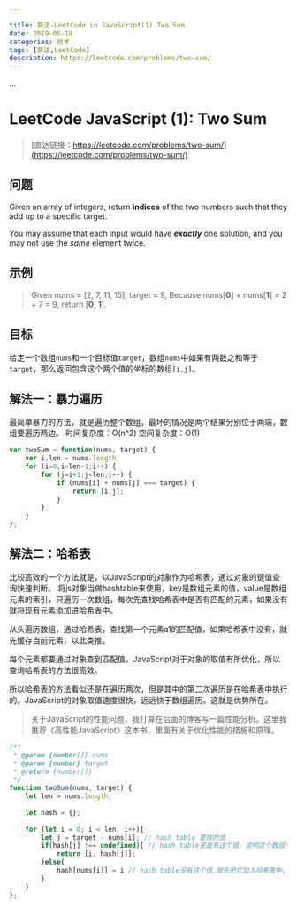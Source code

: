 ```yaml
---

title: 算法-LeetCode in JavaScript(1) Two Sum
date: 2019-05-19
categories: 技术
tags: [算法,LeetCode]
description: https://leetcode.com/problems/two-sum/
---
```



...

<!--more-->

# LeetCode JavaScript (1): Two Sum


> [直达链接：https://leetcode.com/problems/two-sum/](https://leetcode.com/problems/two-sum/)

## 问题
Given an array of integers, return  **indices**  of the two numbers such that they add up to a specific target.

You may assume that each input would have  **_exactly_**  one solution, and you may not use the  _same_  element twice.
## 示例

> Given nums = [2, 7, 11, 15], target = 9,
> Because nums[**0**] + nums[**1**] = 2 + 7 = 9,
> return [**0**, **1**].


## 目标
给定一个数组`nums`和一个目标值`target`，数组`nums`中如果有两数之和等于`target`，那么返回包含这个两个值的坐标的数组`[i,j]`。

## 解法一：暴力遍历

最简单暴力的方法，就是遍历整个数组，最坏的情况是两个结果分别位于两端，数组要遍历两边。
时间复杂度：O(n^2)
空间复杂度：O(1)

```js
var twoSum = function(nums, target) {
    var i,len = nums.length;
    for (i=0;i<len-1;i++) {
        for (j=i+1;j<len;j++) {
            if (nums[i] + nums[j] === target) {
                return [i,j];
            }
        }
    }
};
```

## 解法二：哈希表

比较高效的一个方法就是，以JavaScript的对象作为哈希表，通过对象的键值查询快速判断。
将js对象当做hashtable来使用，key是数组元素的值，value是数组元素的索引，只遍历一次数组，每次先查找哈希表中是否有匹配的元素，如果没有就将现有元素添加进哈希表中。

从头遍历数组，通过哈希表，查找第一个元素a1的匹配值，如果哈希表中没有，就先缓存当前元素，以此类推。

每个元素都要通过对象查到匹配值，JavaScript对于对象的取值有所优化，所以查询哈希表的方法很高效。

所以哈希表的方法看似还是在遍历两次，但是其中的第二次遍历是在哈希表中执行的。JavaScript的对象取值速度很快，远远快于数组遍历。这就是优势所在。

> 关于JavaScript的性能问题，我打算在后面的博客写一篇性能分析。这里我推荐《高性能JavaScript》这本书，里面有关于优化性能的措施和原理。

```js
/**
 * @param {number[]} nums
 * @param {number} target
 * @return {number[]}
 */
function twoSum(nums, target) {
    let len = nums.length;
    
    let hash = {};
    
    for (let i = 0; i < len; i++){
        let j = target - nums[i]; // hash table 要找的值
        if(hash[j] !== undefined){ // hash table里面有这个值，说明这个数组中存在匹配nums[i]的另一个数nums[j]
            return [i, hash[j]];
        }else{
            hash[nums[i]] = i // hash table没有这个值,就先把它加入哈希表中，缓存。
        }
    }
};
```
<!--stackedit_data:
eyJoaXN0b3J5IjpbMTkyOTY4NTk3NiwyMTIyOTg5NjQ5LDIwMj
c1OTA0MjMsODQ3MjM1OTU1XX0=
-->